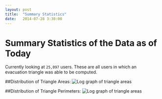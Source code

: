 ```yaml
---
layout: post
title:  "Summary Statistics"
date:   2014-07-28 3:30:00
---
```


# Summary Statistics of the Data as of Today

Currently looking at ````25,097```` users.  These are all users in which an evacuation triangle was able to be computed.

##Distribution of Triangle Areas:
![Log graph of triangle areas]({{site.baseurl}}/img_exports/triangle_areas_graph.png "Triangle Areas")


##Distribution of Triangle Perimeters:
![Log graph of triangle areas]({{site.baseurl}}/img_exports/triangle_perimeters_graph.png "Triangle Areas")
